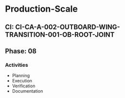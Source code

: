 # Production-Scale

## CI: CI-CA-A-002-OUTBOARD-WING-TRANSITION-001-OB-ROOT-JOINT
## Phase: 08

### Activities
- Planning
- Execution
- Verification
- Documentation
